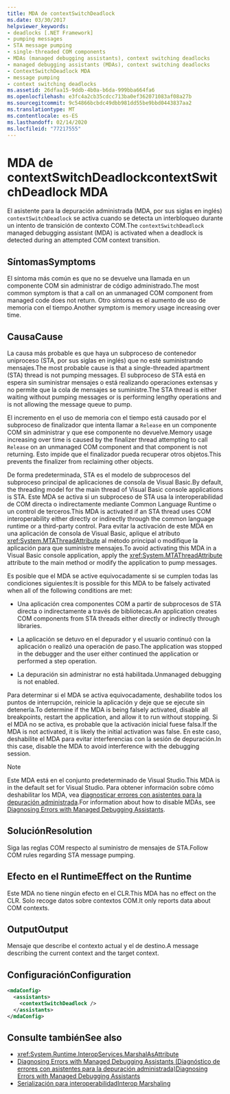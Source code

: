 ```yaml
---
title: MDA de contextSwitchDeadlock
ms.date: 03/30/2017
helpviewer_keywords:
- deadlocks [.NET Framework]
- pumping messages
- STA message pumping
- single-threaded COM components
- MDAs (managed debugging assistants), context switching deadlocks
- managed debugging assistants (MDAs), context switching deadlocks
- ContextSwitchDeadlock MDA
- message pumping
- context switching deadlocks
ms.assetid: 26dfaa15-9ddb-4b0a-b6da-999bba664fa6
ms.openlocfilehash: e3fc4a2cb35cdcc713ba0ef362071083af08a27b
ms.sourcegitcommit: 9c54866bcbdc49dbb981dd55be9bbd0443837aa2
ms.translationtype: MT
ms.contentlocale: es-ES
ms.lasthandoff: 02/14/2020
ms.locfileid: "77217555"
---
```

# <a name="contextswitchdeadlock-mda"></a><span data-ttu-id="7571f-102">MDA de contextSwitchDeadlock</span><span class="sxs-lookup"><span data-stu-id="7571f-102">contextSwitchDeadlock MDA</span></span>

<span data-ttu-id="7571f-103">El asistente para la depuración administrada (MDA, por sus siglas en inglés) `contextSwitchDeadlock` se activa cuando se detecta un interbloqueo durante un intento de transición de contexto COM.</span><span class="sxs-lookup"><span data-stu-id="7571f-103">The `contextSwitchDeadlock` managed debugging assistant (MDA) is activated when a deadlock is detected during an attempted COM context transition.</span></span>

## <a name="symptoms"></a><span data-ttu-id="7571f-104">Síntomas</span><span class="sxs-lookup"><span data-stu-id="7571f-104">Symptoms</span></span>

<span data-ttu-id="7571f-105">El síntoma más común es que no se devuelve una llamada en un componente COM sin administrar de código administrado.</span><span class="sxs-lookup"><span data-stu-id="7571f-105">The most common symptom is that a call on an unmanaged COM component from managed code does not return.</span></span>  <span data-ttu-id="7571f-106">Otro síntoma es el aumento de uso de memoria con el tiempo.</span><span class="sxs-lookup"><span data-stu-id="7571f-106">Another symptom is memory usage increasing over time.</span></span>

## <a name="cause"></a><span data-ttu-id="7571f-107">Causa</span><span class="sxs-lookup"><span data-stu-id="7571f-107">Cause</span></span>

<span data-ttu-id="7571f-108">La causa más probable es que haya un subproceso de contenedor uniproceso (STA, por sus siglas en inglés) que no esté suministrando mensajes.</span><span class="sxs-lookup"><span data-stu-id="7571f-108">The most probable cause is that a single-threaded apartment (STA) thread is not pumping messages.</span></span> <span data-ttu-id="7571f-109">El subproceso de STA está en espera sin suministrar mensajes o está realizando operaciones extensas y no permite que la cola de mensajes se suministre.</span><span class="sxs-lookup"><span data-stu-id="7571f-109">The STA thread is either waiting without pumping messages or is performing lengthy operations and is not allowing the message queue to pump.</span></span>

<span data-ttu-id="7571f-110">El incremento en el uso de memoria con el tiempo está causado por el subproceso de finalizador que intenta llamar a `Release` en un componente COM sin administrar y que ese componente no devuelve.</span><span class="sxs-lookup"><span data-stu-id="7571f-110">Memory usage increasing over time is caused by the finalizer thread attempting to call `Release` on an unmanaged COM component and that component is not returning.</span></span>  <span data-ttu-id="7571f-111">Esto impide que el finalizador pueda recuperar otros objetos.</span><span class="sxs-lookup"><span data-stu-id="7571f-111">This prevents the finalizer from reclaiming other objects.</span></span>

<span data-ttu-id="7571f-112">De forma predeterminada, STA es el modelo de subprocesos del subproceso principal de aplicaciones de consola de Visual Basic.</span><span class="sxs-lookup"><span data-stu-id="7571f-112">By default, the threading model for the main thread of Visual Basic console applications is STA.</span></span> <span data-ttu-id="7571f-113">Este MDA se activa si un subproceso de STA usa la interoperabilidad de COM directa o indirectamente mediante Common Language Runtime o un control de terceros.</span><span class="sxs-lookup"><span data-stu-id="7571f-113">This MDA is activated if an STA thread uses COM interoperability either directly or indirectly through the common language runtime or a third-party control.</span></span>  <span data-ttu-id="7571f-114">Para evitar la activación de este MDA en una aplicación de consola de Visual Basic, aplique el atributo <xref:System.MTAThreadAttribute> al método principal o modifique la aplicación para que suministre mensajes.</span><span class="sxs-lookup"><span data-stu-id="7571f-114">To avoid activating this MDA in a Visual Basic console application, apply the <xref:System.MTAThreadAttribute> attribute to the main method or modify the application to pump messages.</span></span>

<span data-ttu-id="7571f-115">Es posible que el MDA se active equivocadamente si se cumplen todas las condiciones siguientes:</span><span class="sxs-lookup"><span data-stu-id="7571f-115">It is possible for this MDA to be falsely activated when all of the following conditions are met:</span></span>

- <span data-ttu-id="7571f-116">Una aplicación crea componentes COM a partir de subprocesos de STA directa o indirectamente a través de bibliotecas.</span><span class="sxs-lookup"><span data-stu-id="7571f-116">An application creates COM components from STA threads either directly or indirectly through libraries.</span></span>

- <span data-ttu-id="7571f-117">La aplicación se detuvo en el depurador y el usuario continuó con la aplicación o realizó una operación de paso.</span><span class="sxs-lookup"><span data-stu-id="7571f-117">The application was stopped in the debugger and the user either continued the application or performed a step operation.</span></span>

- <span data-ttu-id="7571f-118">La depuración sin administrar no está habilitada.</span><span class="sxs-lookup"><span data-stu-id="7571f-118">Unmanaged debugging is not enabled.</span></span>

<span data-ttu-id="7571f-119">Para determinar si el MDA se activa equivocadamente, deshabilite todos los puntos de interrupción, reinicie la aplicación y deje que se ejecute sin detenerla.</span><span class="sxs-lookup"><span data-stu-id="7571f-119">To determine if the MDA is being falsely activated, disable all breakpoints, restart the application, and allow it to run without stopping.</span></span> <span data-ttu-id="7571f-120">Si el MDA no se activa, es probable que la activación inicial fuese falsa.</span><span class="sxs-lookup"><span data-stu-id="7571f-120">If the MDA is not activated, it is likely the initial activation was false.</span></span> <span data-ttu-id="7571f-121">En este caso, deshabilite el MDA para evitar interferencias con la sesión de depuración.</span><span class="sxs-lookup"><span data-stu-id="7571f-121">In this case, disable the MDA to avoid interference with the debugging session.</span></span>

> [!NOTE]
> <span data-ttu-id="7571f-122">Este MDA está en el conjunto predeterminado de Visual Studio.</span><span class="sxs-lookup"><span data-stu-id="7571f-122">This MDA is in the default set for Visual Studio.</span></span> <span data-ttu-id="7571f-123">Para obtener información sobre cómo deshabilitar los MDA, vea [diagnosticar errores con asistentes para la depuración administrada](diagnosing-errors-with-managed-debugging-assistants.md#enable-and-disable-mdas).</span><span class="sxs-lookup"><span data-stu-id="7571f-123">For information about how to disable MDAs, see [Diagnosing Errors with Managed Debugging Assistants](diagnosing-errors-with-managed-debugging-assistants.md#enable-and-disable-mdas).</span></span>

## <a name="resolution"></a><span data-ttu-id="7571f-124">Solución</span><span class="sxs-lookup"><span data-stu-id="7571f-124">Resolution</span></span>

<span data-ttu-id="7571f-125">Siga las reglas COM respecto al suministro de mensajes de STA.</span><span class="sxs-lookup"><span data-stu-id="7571f-125">Follow COM rules regarding STA message pumping.</span></span>

## <a name="effect-on-the-runtime"></a><span data-ttu-id="7571f-126">Efecto en el Runtime</span><span class="sxs-lookup"><span data-stu-id="7571f-126">Effect on the Runtime</span></span>

<span data-ttu-id="7571f-127">Este MDA no tiene ningún efecto en el CLR.</span><span class="sxs-lookup"><span data-stu-id="7571f-127">This MDA has no effect on the CLR.</span></span> <span data-ttu-id="7571f-128">Solo recoge datos sobre contextos COM.</span><span class="sxs-lookup"><span data-stu-id="7571f-128">It only reports data about COM contexts.</span></span>

## <a name="output"></a><span data-ttu-id="7571f-129">Output</span><span class="sxs-lookup"><span data-stu-id="7571f-129">Output</span></span>

<span data-ttu-id="7571f-130">Mensaje que describe el contexto actual y el de destino.</span><span class="sxs-lookup"><span data-stu-id="7571f-130">A message describing the current context and the target context.</span></span>

## <a name="configuration"></a><span data-ttu-id="7571f-131">Configuración</span><span class="sxs-lookup"><span data-stu-id="7571f-131">Configuration</span></span>

```xml
<mdaConfig>
  <assistants>
    <contextSwitchDeadlock />
  </assistants>
</mdaConfig>
```

## <a name="see-also"></a><span data-ttu-id="7571f-132">Consulte también</span><span class="sxs-lookup"><span data-stu-id="7571f-132">See also</span></span>

- <xref:System.Runtime.InteropServices.MarshalAsAttribute>
- [<span data-ttu-id="7571f-133">Diagnosing Errors with Managed Debugging Assistants (Diagnóstico de errores con asistentes para la depuración administrada)</span><span class="sxs-lookup"><span data-stu-id="7571f-133">Diagnosing Errors with Managed Debugging Assistants</span></span>](diagnosing-errors-with-managed-debugging-assistants.md)
- [<span data-ttu-id="7571f-134">Serialización para interoperabilidad</span><span class="sxs-lookup"><span data-stu-id="7571f-134">Interop Marshaling</span></span>](../interop/interop-marshaling.md)
